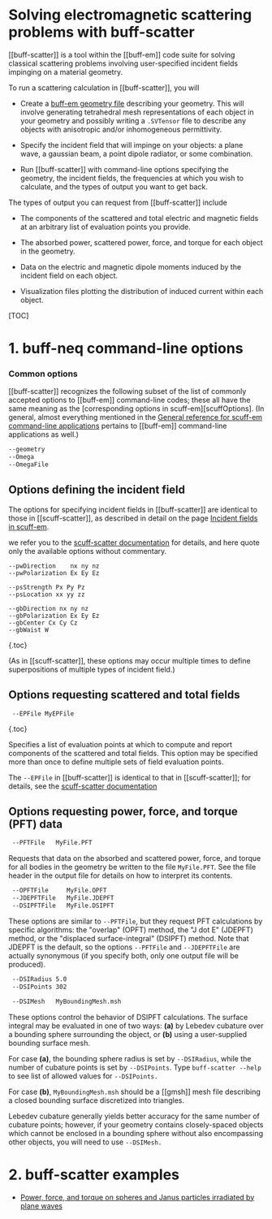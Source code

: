 <h1> Solving electromagnetic scattering problems with
     <span class="SC">buff-scatter</span>
</h1>

[[buff-scatter]] is a tool within the [[buff-em]] code suite
for solving classical scattering problems involving
user-specified incident fields impinging on a material
geometry.

To run a scattering calculation in [[buff-scatter]], you will

+ Create a [<span class="SC">buff-em</sc> geometry file][buffEMGeometries] describing your geometry. This will involve generating tetrahedral mesh representations of each object in your geometry and possibly writing a `.SVTensor` file to describe any objects with anisotropic and/or inhomogeneous permittivity.

+ Specify the incident field that will impinge on your objects:
  a plane wave, a gaussian beam, a point dipole radiator,
  or some combination.

+ Run [[buff-scatter]] with command-line options specifying 
  the geometry, the incident fields, the frequencies at which you
  wish to calculate, and the types of output you want to get back.

The types of output you can request from [[buff-scatter]] include

+ The components of the scattered and total electric and magnetic
fields at an arbitrary list of evaluation points you provide.

+ The absorbed power, scattered power, force, and torque for 
each object in the geometry.

+ Data on the electric and magnetic dipole moments induced
  by the incident field on each object.

+ Visualization files plotting the distribution of induced
current within each object.

[TOC]

<a name="CommandLineOptions"></a>
# 1. <span class="SC">buff-neq</span> command-line options

### Common options

[[buff-scatter]] recognizes the following subset of the
list of commonly accepted options to [[buff-em]] command-line codes;
these all have the same meaning as the
[corresponding options in <span class="SC">scuff-em</span>][scuffOptions].
 (In general, almost everything mentioned in the
[General reference for <span class="SC">scuff-em</span> command-line applications][scuffGeneralReference] 
pertains to [[buff-em]] command-line applications as well.)

````bash
--geometry 
--Omega
--OmegaFile
````

## Options defining the incident field

The options for specifying incident fields in
[[buff-scatter]] are identical to those in [[scuff-scatter]],
as described in detail on the page
[Incident fields in <span class="SC">scuff-em</span>][IncidentFields].

we refer you to the
[<span class="SC">scuff-scatter</span> documentation][scuffScatter]
for details, and here quote only the
available options without commentary.

````
--pwDirection    nx ny nz
--pwPolarization Ex Ey Ez

--psStrength Px Py Pz
--psLocation xx yy zz

--gbDirection nx ny nz
--gbPolarization Ex Ey Ez
--gbCenter Cx Cy Cz
--gbWaist W
````
{.toc}

(As in [[scuff-scatter]], these options may occur multiple times 
to define superpositions of multiple types of incident field.)

## Options requesting scattered and total fields

````
 --EPFile MyEPFile
````
{.toc}

Specifies a list of evaluation points at which to
compute and report components of the scattered and total
fields. This option may be specified more than once to 
define multiple sets of field evaluation points. 

The `--EPFile` in [[buff-scatter]] is identical to 
that in [[scuff-scatter]]; for details, see the 
[<span class="SC">scuff-scatter</span> documentation][scuffScatter]

## Options requesting power, force, and torque (PFT) data

````bash
 --PFTFile   MyFile.PFT
````

Requests that data on the absorbed and scattered power,
force, and torque for all bodies in the geometry be
written to the file `MyFile.PFT`. See the file header
in the output file for details on how to interpret its
contents.


````bash
 --OPFTFile     MyFile.OPFT
 --JDEPFTFile   MyFile.JDEPFT
 --DSIPFTFile   MyFile.DSIPFT
````

These options are similar to `--PFTFile`, but they 
request PFT calculations by specific algorithms: 
the "overlap" (OPFT) method, the "J dot E" (JDEPFT) 
method, or the "displaced surface-integral" (DSIPFT)
method. Note that JDEPFT is the default, so 
the options `--PFTFile` and `--JDEPFTFile` are
actually synonymous (if you specify both, only
one output file will be produced).

````bash
 --DSIRadius 5.0
 --DSIPoints 302

 --DSIMesh   MyBoundingMesh.msh
````

These options control the behavior of DSIPFT calculations.
The surface integral may be evaluated in one of two
ways: **(a)** by Lebedev cubature over a bounding sphere
surrounding the object, or **(b)** using a user-supplied
bounding surface mesh. 

For case **(a)**, the bounding sphere radius is set
by `--DSIRadius`, while the number of cubature points
is set by `--DSIPoints`. Type `buff-scatter --help`
to see list of allowed values for `--DSIPoints.`

For case **(b)**, `MyBoundingMesh.msh` should be a
[[gmsh]] mesh file describing a closed bounding
surface discretized into triangles.

Lebedev cubature generally yields better accuracy for 
the same number of cubature points; however, if your 
geometry contains closely-spaced objects
which cannot be enclosed in a bounding sphere without
also encompassing other objects, you will need to 
use `--DSIMesh.`

<a name="Examples"></a>
# 2. <span class="SC">buff-scatter</span> examples

+ [Power, force, and torque on spheres and Janus particles irradiated by plane waves](../examples/JanusParticles/index.md)

[buffEMGeometries]:	             ../reference/Geometries.md
[SVTensorFiles]:   	             ../reference/SVTensors.md
[scuffScatter]:    	             http://homerreid.github.io/scuff-em-documentation/applications/scuff-scatter/scuff-scatter.md
[IncidentFields]:  	             http://homerreid.github.io/scuff-em-documentation/reference/IncidentFields.md
[CommonOptions]:                     http://homerreid.github.io/scuff-em-documentation/applications/GeneralReference#CommonOptions
[scuffGeneralReference]:             http://homerreid.github.io/scuff-em-documentation/applications/GeneralReference
[scuffTransformations]:              http://homerreid.github.io/scuff-em-documentation/reference/Transformations
[scuffSIO2Spheres]:                  http://homerreid.github.io/scuff-em-documentation/examples/SiO2Spheres/SiO2Spheres/
